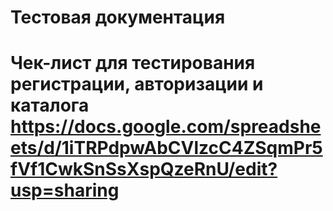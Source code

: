# Тестовая документация
# Чек-лист для тестирования регистрации, авторизации и каталога https://docs.google.com/spreadsheets/d/1iTRPdpwAbCVlzcC4ZSqmPr5fVf1CwkSnSsXspQzeRnU/edit?usp=sharing

